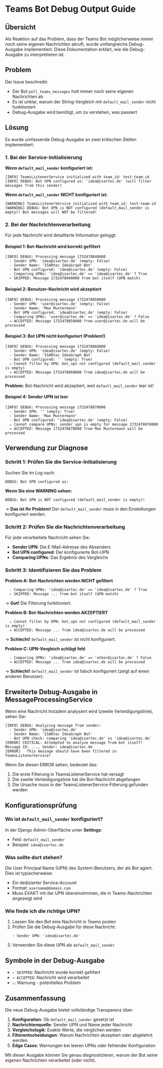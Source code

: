 # Teams Bot Debug Output Guide

## Übersicht

Als Reaktion auf das Problem, dass der Teams Bot möglicherweise immer noch seine eigenen Nachrichten abruft, wurde umfangreiche Debug-Ausgabe implementiert. Diese Dokumentation erklärt, wie die Debug-Ausgabe zu interpretieren ist.

## Problem

Der Issue beschreibt:
- Der Bot `poll_teams_messages` holt immer noch seine eigenen Nachrichten ab
- Es ist unklar, warum der String-Vergleich mit `default_mail_sender` nicht funktioniert
- Debug-Ausgabe wird benötigt, um zu verstehen, was passiert

## Lösung

Es wurde umfassende Debug-Ausgabe an zwei kritischen Stellen implementiert:

### 1. Bei der Service-Initialisierung

**Wenn `default_mail_sender` konfiguriert ist:**
```
[INFO] TeamsListenerService initialized with team_id: test-team-id
[INFO] DEBUG: Bot UPN configured as: 'idea@isartec.de' (will filter messages from this sender)
```

**Wenn `default_mail_sender` NICHT konfiguriert ist:**
```
[WARNING] TeamsListenerService initialized with team_id: test-team-id
[WARNING] DEBUG: Bot UPN is NOT configured (default_mail_sender is empty)! Bot messages will NOT be filtered!
```

### 2. Bei der Nachrichtenverarbeitung

Für jede Nachricht wird detaillierte Information geloggt:

#### Beispiel 1: Bot-Nachricht wird korrekt gefiltert
```
[INFO] DEBUG: Processing message 1732478840000
  - Sender UPN: 'idea@isartec.de' (empty: False)
  - Sender Name: 'ISARtec IdeaGraph Bot'
  - Bot UPN configured: 'idea@isartec.de' (empty: False)
  - Comparing UPNs: 'idea@isartec.de' == 'idea@isartec.de' ? True
  ✓ SKIPPED: Message 1732478840000 from bot itself (UPN match)
```

#### Beispiel 2: Benutzer-Nachricht wird akzeptiert
```
[INFO] DEBUG: Processing message 1732478850000
  - Sender UPN: 'user@isartec.de' (empty: False)
  - Sender Name: 'Max Mustermann'
  - Bot UPN configured: 'idea@isartec.de' (empty: False)
  - Comparing UPNs: 'user@isartec.de' == 'idea@isartec.de' ? False
  → ACCEPTED: Message 1732478850000 from user@isartec.de will be processed
```

#### Beispiel 3: Bot UPN nicht konfiguriert (Problem!)
```
[INFO] DEBUG: Processing message 1732478860000
  - Sender UPN: 'idea@isartec.de' (empty: False)
  - Sender Name: 'ISARtec IdeaGraph Bot'
  - Bot UPN configured: '' (empty: True)
  ⚠ Cannot filter by UPN: bot_upn not configured (default_mail_sender is empty)
  → ACCEPTED: Message 1732478860000 from idea@isartec.de will be processed
```
**Problem:** Bot-Nachricht wird akzeptiert, weil `default_mail_sender` leer ist!

#### Beispiel 4: Sender UPN ist leer
```
[INFO] DEBUG: Processing message 1732478870000
  - Sender UPN: '' (empty: True)
  - Sender Name: 'Max Mustermann'
  - Bot UPN configured: 'idea@isartec.de' (empty: False)
  ⚠ Cannot compare UPNs: sender_upn is empty for message 1732478870000
  → ACCEPTED: Message 1732478870000 from Max Mustermann will be processed
```

## Verwendung zur Diagnose

### Schritt 1: Prüfen Sie die Service-Initialisierung

Suchen Sie im Log nach:
```
DEBUG: Bot UPN configured as:
```

**Wenn Sie eine WARNING sehen:**
```
DEBUG: Bot UPN is NOT configured (default_mail_sender is empty)!
```
→ **Das ist Ihr Problem!** Der `default_mail_sender` muss in den Einstellungen konfiguriert werden.

### Schritt 2: Prüfen Sie die Nachrichtenverarbeitung

Für jede verarbeitete Nachricht sehen Sie:
- **Sender UPN**: Die E-Mail-Adresse des Absenders
- **Bot UPN configured**: Der konfigurierte Bot-UPN
- **Comparing UPNs**: Das Ergebnis des Vergleichs

### Schritt 3: Identifizieren Sie das Problem

**Problem A: Bot-Nachrichten werden NICHT gefiltert**
```
  - Comparing UPNs: 'idea@isartec.de' == 'idea@isartec.de' ? True
  ✓ SKIPPED: Message ... from bot itself (UPN match)
```
→ **Gut!** Die Filterung funktioniert.

**Problem B: Bot-Nachrichten werden AKZEPTIERT**
```
  ⚠ Cannot filter by UPN: bot_upn not configured (default_mail_sender is empty)
  → ACCEPTED: Message ... from idea@isartec.de will be processed
```
→ **Schlecht!** `default_mail_sender` ist nicht konfiguriert.

**Problem C: UPN-Vergleich schlägt fehl**
```
  - Comparing UPNs: 'idea@isartec.de' == 'other@isartec.de' ? False
  → ACCEPTED: Message ... from idea@isartec.de will be processed
```
→ **Schlecht!** `default_mail_sender` ist falsch konfiguriert (zeigt auf einen anderen Benutzer).

## Erweiterte Debug-Ausgabe in MessageProcessingService

Wenn eine Nachricht trotzdem analysiert wird (zweite Verteidigungslinie), sehen Sie:

```
[INFO] DEBUG: Analyzing message from sender:
  - Sender UPN: 'idea@isartec.de'
  - Sender Name: 'ISARtec IdeaGraph Bot'
  - Bot UPN check: comparing 'idea@isartec.de' vs 'idea@isartec.de'
[ERROR] CRITICAL: Attempted to analyze message from bot itself! Message ID: ..., Sender: idea@isartec.de
[ERROR]   This message should have been filtered in TeamsListenerService!
```

Wenn Sie diesen ERROR sehen, bedeutet das:
1. Die erste Filterung in TeamsListenerService hat versagt
2. Die zweite Verteidigungslinie hat die Bot-Nachricht abgefangen
3. Die Ursache muss in der TeamsListenerService-Filterung gefunden werden

## Konfigurationsprüfung

### Wo ist `default_mail_sender` konfiguriert?

In der Django Admin-Oberfläche unter **Settings**:
- Feld: `default_mail_sender`
- Beispiel: `idea@isartec.de`

### Was sollte dort stehen?

Die User Principal Name (UPN) des System-Benutzers, der als Bot agiert. Dies ist typischerweise:
- Ein dedizierter Service-Account
- Format: `username@domain.com`
- Muss EXAKT mit der UPN übereinstimmen, die in Teams-Nachrichten angezeigt wird

### Wie finde ich die richtige UPN?

1. Lassen Sie den Bot eine Nachricht in Teams posten
2. Prüfen Sie die Debug-Ausgabe für diese Nachricht:
   ```
   - Sender UPN: 'idea@isartec.de'
   ```
3. Verwenden Sie diese UPN als `default_mail_sender`

## Symbole in der Debug-Ausgabe

- `✓ SKIPPED`: Nachricht wurde korrekt gefiltert
- `→ ACCEPTED`: Nachricht wird verarbeitet
- `⚠`: Warnung - potentielles Problem

## Zusammenfassung

Die neue Debug-Ausgabe bietet vollständige Transparenz über:
1. **Konfiguration**: Ob `default_mail_sender` gesetzt ist
2. **Nachrichtenquelle**: Sender UPN und Name jeder Nachricht
3. **Vergleichslogik**: Exakte Werte, die verglichen werden
4. **Filterentscheidungen**: Warum Nachrichten akzeptiert oder abgelehnt werden
5. **Edge Cases**: Warnungen bei leeren UPNs oder fehlender Konfiguration

Mit dieser Ausgabe können Sie genau diagnostizieren, warum der Bot seine eigenen Nachrichten verarbeitet (oder nicht).
